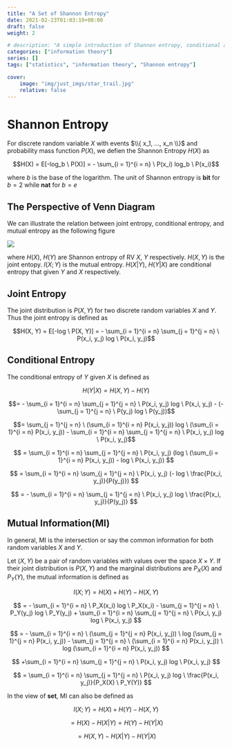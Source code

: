 ```yaml
---
title: "A Set of Shannon Entropy"
date: 2021-02-23T01:03:19+08:00
draft: false
weight: 2

# description: "A simple introduction of Shannon entropy, conditional and mutual entropy"
categories: ["information theory"]
series: []
tags: ["statistics", "information theory", "Shannon entropy"]

cover:
    image: "img/just_imgs/star_trail.jpg"
    relative: false
---
```


# Shannon Entropy
For discrete random variable $X$ with events $\\{ x_1, ..., x_n \\}$ and probability mass function $P(X)$, we defien the Shannon Entropy $H(X)$ as 

$$H(X) = E[-log_b \ P(X)] = - \sum_{i = 1}^{i = n} \ P(x_i) log_b \ P(x_i)$$

where $b$ is the base of the logarithm. The unit of Shannon entropy is **bit** for $b = 2$ while **nat** for $b = e$

## The Perspective of Venn Diagram
We can illustrate the relation between joint entropy, conditional entropy, and mutual entropy as the following figure

![](/blog/img/a_set_of_shannon_entropy/mutual_entropy_venn.png)

where $H(X), \ H(Y)$ are Shannon entropy of RV $X, \ Y$ respectively. $H(X, Y)$ is the joint entopy. $I(X; Y)$ is the mutual entropy. $H(X|Y), \ H(Y|X)$ are conditional entropy that given $Y$ and $X$ respectively.

## Joint Entropy

The joint distribution is $P(X,Y)$ for two discrete random variables $X$ and $Y$. Thus the joint entropy is defined as



$$H(X, Y) = E[-log \ P(X, Y)] = - \sum_{i = 1}^{i = n} \sum_{j = 1}^{j = n} \ P(x_i, y_j) log \ P(x_i, y_j)$$

## Conditional Entropy

The conditional entropy of $Y$ given $X$ is defined as

$$H(Y | X) = H(X, Y) - H(Y)$$

$$= - \sum_{i = 1}^{i = n} \sum_{j = 1}^{j = n} \ P(x_i, y_j) log \ P(x_i, y_j) - (- \sum_{j = 1}^{j = n} \ P(y_j) log \ P(y_j))$$

$$= \sum_{j = 1}^{j = n} \ (\sum_{i = 1}^{i = n} P(x_i, y_j)) log \ (\sum_{i = 1}^{i = n} P(x_i, y_j)) - \sum_{i = 1}^{i = n} \sum_{j = 1}^{j = n} \ P(x_i, y_j) log \ P(x_i, y_j)$$

$$
= \sum_{i = 1}^{i = n} \sum_{j = 1}^{j = n} \ P(x_i, y_j) (log \ (\sum_{i = 1}^{i = n} P(x_i, y_j)) - log \ P(x_i, y_j))
$$

$$
= \sum_{i = 1}^{i = n} \sum_{j = 1}^{j = n} \ P(x_i, y_j) (- log \ \frac{P(x_i, y_j)}{P(y_j)})
$$

$$
= - \sum_{i = 1}^{i = n} \sum_{j = 1}^{j = n} \ P(x_i, y_j) log \ \frac{P(x_i, y_j)}{P(y_j)}
$$

## Mutual Information(MI)
In general, MI is the intersection or say the common information for both random variables $X$ and $Y$.

Let $(X,Y)$ be a pair of random variables with values over the space $X \times Y$. If their joint distribution is $P(X,Y)$ and the marginal distributions are $P_X(X)$ and $P_Y(Y)$, the mutual information is defined as

$$I(X; Y) = H(X) + H(Y) - H(X, Y)$$

$$
= - \sum_{i = 1}^{i = n} \ P_X(x_i) log \ P_X(x_i) - \sum_{j = 1}^{j = n} \ P_Y(y_j) log \ P_Y(y_j) + \sum_{i = 1}^{i = n} \sum_{j = 1}^{j = n} \ P(x_i, y_j) log \ P(x_i, y_j)
$$

$$
= - \sum_{i = 1}^{i = n} \ (\sum_{j = 1}^{j = n} P(x_i, y_j)) \ log (\sum_{j = 1}^{j = n} P(x_i, y_j)) - \sum_{j = 1}^{j = n} \ (\sum_{i = 1}^{i = n} P(x_i, y_j)) \ log (\sum_{i = 1}^{i = n} P(x_i, y_j))
$$

$$
+\sum_{i = 1}^{i = n} \sum_{j = 1}^{j = n} \ P(x_i, y_j) log \ P(x_i, y_j)
$$

$$
= \sum_{i = 1}^{i = n} \sum_{j = 1}^{j = n} \ P(x_i, y_j) log \ \frac{P(x_i, y_j)}{P_X(X) \ P_Y(Y)}
$$

In the view of **set**, MI can also be defined as 

$$I(X; Y) = H(X) + H(Y) - H(X, Y)$$

$$
= H(X) - H(X | Y) = H(Y) - H(Y | X)
$$

$$
= H(X, Y) - H(X | Y) - H(Y | X)
$$